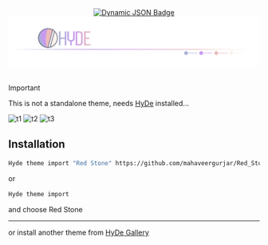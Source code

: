 <div align = center>
    <a href="https://discord.gg/AYbJ9MJez7">
        <img alt="Dynamic JSON Badge" src="https://img.shields.io/badge/dynamic/json?url=https%3A%2F%2Fdiscordapp.com%2Fapi%2Finvites%2FmT5YqjaJFh%3Fwith_counts%3Dtrue&query=%24.approximate_member_count&suffix=%20members&style=for-the-badge&logo=discord&logoSize=auto&label=The%20HyDe%20Project&labelColor=ebbcba&color=c79bf0">    
    </a>
</div>
<div align = center><img src="https://raw.githubusercontent.com/prasanthrangan/hyprdots/main/Source/assets/hyde_banner.png"><br><br></div>

> [!IMPORTANT]
> This is not a standalone theme, needs [HyDe](https://github.com/prasanthrangan/hyprdots) installed...

![t1](./screenshots/240713_22h51m38s_screenshot.png)
![t2](./screenshots/240710_23h48m57s_screenshot.png)
![t3](./screenshots/240713_22h55m14s_screenshot.png)

## Installation
```sh
Hyde theme import "Red Stone" https://github.com/mahaveergurjar/Red_Stone
```
or 
```sh
Hyde theme import
```
and choose Red Stone

---

or install another theme from [HyDe Gallery](https://github.com/kRHYME7/hyde-gallery)
